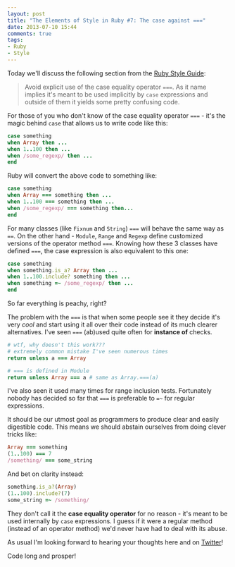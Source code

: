 ```yaml
---
layout: post
title: "The Elements of Style in Ruby #7: The case against ==="
date: 2013-07-10 15:44
comments: true
tags:
- Ruby
- Style
---
```


Today we'll discuss the following section from the [Ruby Style Guide](https://github.com/bbatsov/ruby-style-guide):

> Avoid explicit use of the case equality operator `===`. As it name<br/>
> implies it's meant to be used implicitly by `case` expressions and<br/>
> outside of them it yields some pretty confusing code.

For those of you who don't know of the case equality operator `===` -
it's the magic behind `case` that allows us to write code like this:

``` ruby
case something
when Array then ...
when 1..100 then ...
when /some_regexp/ then ...
end
```

Ruby will convert the above code to something like:

``` ruby
case something
when Array === something then ...
when 1..100 === something then ...
when /some_regexp/ === something then...
end
```

For many classes (like `Fixnum` and `String`) `===` will behave the
same way as `==`.  On the other hand - `Module`, `Range` and `Regexp`
define customized versions of the operator method `===`.  Knowing how
these 3 classes have defined `===`, the case expression is also
equivalent to this one:

``` ruby
case something
when something.is_a? Array then ...
when 1..100.include? something then ...
when something =~ /some_regexp/ then ...
end
```

So far everything is peachy, right?

The problem with the `===` is that when some people see it they decide
it's very _cool_ and start using it all over their code instead of
its much clearer alternatives. I've seen `===` (ab)used quite often for **instance of** checks.

``` ruby
# wtf, why doesn't this work???
# extremely common mistake I've seen numerous times
return unless a === Array

# === is defined in Module
return unless Array === a # same as Array.===(a)
```

I've also seen it used many times for range inclusion
tests. Fortunately nobody has decided so far that `===` is preferable
to `=~` for regular expressions.

It should be our utmost goal as programmers to produce clear and
easily digestible code. This means we should abstain ourselves from
doing clever tricks like:

``` ruby
Array === something
(1..100) === 7
/something/ === some_string
```

And bet on clarity instead:

``` ruby
something.is_a?(Array)
(1..100).include?(7)
some_string =~ /something/
```

They don't call it the **case equality operator** for no reason - it's
meant to be used internally by `case` expressions. I guess if it were
a regular method (instead of an operator method) we'd never have had
to deal with its abuse.

As usual I'm looking forward
to hearing your thoughts here and on
[Twitter](http://twitter.com/bbatsov)!

Code long and prosper!
